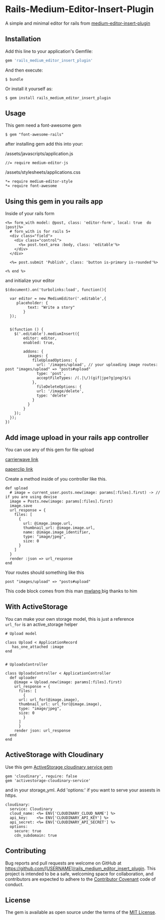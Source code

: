 # Rails-Medium-Editor-Insert-Plugin
A simple and minimal editor for rails from [medium-editor-insert-plugin](https://github.com/orthes/medium-editor-insert-plugin)


## Installation

Add this line to your application's Gemfile:

```ruby
gem 'rails_medium_editor_insert_plugin'
```

And then execute:

    $ bundle

Or install it yourself as:

    $ gem install rails_medium_editor_insert_plugin

## Usage

This gem need a font-awesome gem

    $ gem "font-awesome-rails"

after installing gem add this into your:

/assets/javascripts/application.js

    //= require medium-editor-js

/assets/stylesheets/applications.css

    *= require medium-editor-style
    *= require font-awesome


## Using this gem in you rails app

Inside of your rails form

    <%= form_with model: @post, class: 'editor-form', local: true  do |post|%>
      # forn_with is for rails 5+
      <div class="field">
        <div class="control">
          <%= post.text_area :body, class: 'editable'%> 
        </div>
      </div>

      <%= post.submit 'Publish', class: 'button is-primary is-rounded'%>

    <% end %>

and initialize your editor
  
    $(document).on('turbolinks:load', function(){

      var editor = new MediumEditor('.editable',{
         placeholder: {
              text: "Write a story"
            }
      });
      

      $(function () {
        $('.editable').mediumInsert({
            editor: editor,
            enabled: true,

            addons: {
              images: {
                fileUploadOptions: {
                  url: '/images/upload', // your uploading image routes: post "images/upload" => "posts#upload"
                  type: 'post',
                  acceptFileTypes: /(.|\/)(gif|jpe?g|png)$/i
                },
                  fileDeleteOptions: {
                  url: '/image/delete',
                  type: 'delete'
                }
              }
            }
        });
      });
    })

      
## Add image upload in your rails app controller

You can use any of this gem for file upload

[carrierwave link](https://github.com/carrierwaveuploader/carrierwave)

[paperclip link](https://github.com/thoughtbot/paperclip)


Create a method inside of you controller like this.



    def upload
      # image = current_user.posts.new(image: params[:files].first) -> // if you are using devise 
      image = Posts.new(image: params[:files].first)
      image.save
      url_response = {
        files: [
          {
            url: @image.image.url,
            thumbnail_url: @image.image.url,
            name: @image.image_identifier,
            type: "image/jpeg",
            size: 0
          }
        ]
      }
      render :json => url_response
    end

Your routes should something like this
    
    post "images/upload" => "posts#upload"

This code block comes from this man [ mwlang ](https://github.com/mwlang/medium-editor-insert-plugin-rails) big thanks to him

## With ActiveStorage
You can make your own storage model, this is just a reference	
``url_for`` is an active_storage helper
		
	# Upload model

	class Upload < ApplicationRecord
	   has_one_attached :image
	end


	# UploadsController

	class UploadsController < ApplicationController
	  def uploader
	    @image = Upload.new(image: params[:files].first)
	    url_response = {
	      files: [
	        {
		  url: url_for(@image.image),
		  thumbnail_url: url_for(@image.image),
		  type: "image/jpeg",
		  size: 0
	        }
	      ]
	      }
	    render json: url_response
	  end
	end

## ActiveStorage with Cloudinary
Use this gem
[ActiveStorage cloudinary service gem](https://github.com/0sc/activestorage-cloudinary-service)

	gem 'cloudinary', require: false
	gem 'activestorage-cloudinary-service'


and in your storage_yml. Add 'options:' if you want to serve your assests in https.
	
	cloudinary:
 	  service: Cloudinary
  	  cloud_name: <%= ENV['CLOUDINARY_CLOUD_NAME'] %>
  	  api_key:    <%= ENV['CLOUDINARY_API_KEY'] %>
  	  api_secret: <%= ENV['CLOUDINARY_API_SECRET'] %>
  	  options:
  	    secure: true
  	    cdn_subdomain: true



## Contributing

Bug reports and pull requests are welcome on GitHub at https://github.com/[USERNAME]/rails_medium_editor_insert_plugin. This project is intended to be a safe, welcoming space for collaboration, and contributors are expected to adhere to the [Contributor Covenant](http://contributor-covenant.org) code of conduct.

## License

The gem is available as open source under the terms of the [MIT License](https://opensource.org/licenses/MIT).


